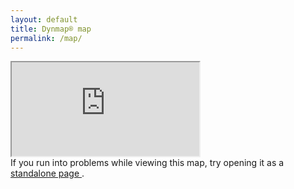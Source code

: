 ```yaml
---
layout: default
title: Dynmap® map
permalink: /map/
---
```


<!-- Embedded Dynmap(R) web interface -->
<div class="hero-unit map" style="border-bottom-left-radius:0; border-bottom-right-radius:0">
	<!-- worldname -> world, mapname -> surface, zoom -> 3, x -> 2823, y -> 64, z -> 2644 -->
	<iframe src="https://map.aedi.app/?worldname=world&mapname=surface&zoom=3&x=2823&y=64&z=2644" style="border-bottom-left-radius:0; border-bottom-right-radius:0"></iframe>
</div>
<div class="alert alert-info" style="border-top:0; border-top-left-radius:0; border-top-right-radius:0">If you run into problems while viewing this map, try opening it as a <a href="https://map.aedi.app/" target="_blank">standalone page <i class="icon-external-link"></i></a>.</div>
